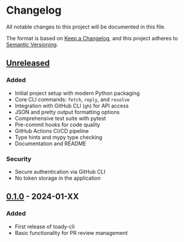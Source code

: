 # Changelog

All notable changes to this project will be documented in this file.

The format is based on [Keep a Changelog](https://keepachangelog.com/en/1.0.0/),
and this project adheres to [Semantic Versioning](https://semver.org/spec/v2.0.0.html).

## [Unreleased]

### Added

- Initial project setup with modern Python packaging
- Core CLI commands: `fetch`, `reply`, and `resolve`
- Integration with GitHub CLI (`gh`) for API access
- JSON and pretty output formatting options
- Comprehensive test suite with pytest
- Pre-commit hooks for code quality
- GitHub Actions CI/CD pipeline
- Type hints and mypy type checking
- Documentation and README

### Security

- Secure authentication via GitHub CLI
- No token storage in the application

## [0.1.0] - 2024-01-XX

### Added

- First release of toady-cli
- Basic functionality for PR review management

[Unreleased]: https://github.com/tonyblank/toady-cli/compare/v0.1.0...HEAD
[0.1.0]: https://github.com/tonyblank/toady-cli/releases/tag/v0.1.0
